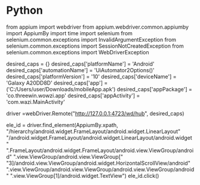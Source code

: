 # Python
 from appium import webdriver
from appium.webdriver.common.appiumby import AppiumBy
import time
import selenium
from selenium.common.exceptions import InvalidArgumentException
from selenium.common.exceptions import SessionNotCreatedException
from selenium.common.exceptions import WebDriverException

desired_caps = {}
desired_caps['platformName'] = 'Android'
desired_caps['automationName'] = 'UiAutomator2Options()'
desired_caps['platformVersion'] = '10'
desired_caps['deviceName'] = 'Galaxy A20DD8D'
desired_caps['app'] = ('C:/Users/user/Downloads/mobileApp.apk')
desired_caps['appPackage'] = 'co.threewin.wowzi.app'
desired_caps['appActivity'] = 'com.wazi.MainActivity'

driver =webDriver.Remote("http://127.0.0.1:4723/wd/hub", desired_caps)

ele_id = driver.find_element(AppiumBy.xpath, "/hierarchy/android.widget.FrameLayout/android.widget.LinearLayout"
"/android.widget.FrameLayout/android.widget.LinearLayout/android.widget"
".FrameLayout/android.widget.FrameLayout/android.view.ViewGroup/android"
".view.ViewGroup/android.view.ViewGroup["
"3]/android.view.ViewGroup/android.widget.HorizontalScrollView/android"
".view.ViewGroup/android.view.ViewGroup/android.view.ViewGroup/android"
".view.ViewGroup[1]/android.widget.TextView")
ele_id.click()
